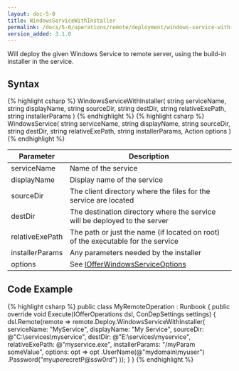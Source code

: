 ```yaml
---
layout: doc-5-0
title: WindowsServiceWithInstaller
permalink: /docs/5-0/operations/remote/deployment/windows-service-with-installer
version_added: 3.1.0
---
```


Will deploy the given Windows Service to remote server, using the build-in installer in the service.

## Syntax

{% highlight csharp %}
WindowsServiceWithInstaller(
  string serviceName,
  string displayName,
  string sourceDir,
  string destDir,
  string relativeExePath,
  string installerParams
)
{% endhighlight %}
{% highlight csharp %}
WindowsService(
  string serviceName,
  string displayName,
  string sourceDir,
  string destDir,
  string relativeExePath,
  string installerParams,
  Action<IOfferWindowsServiceOptions> options
)
{% endhighlight %}

<table>
	<thead>
		<tr>
			<th>Parameter</th>
			<th>Description</th>
		</tr>
	</thead>
	<tbody>
		<tr>
			<td>serviceName</td>
			<td>Name of the service</td>
		</tr>
		<tr>
			<td>displayName</td>
			<td>Display name of the service</td>
		</tr>
		<tr>
			<td>sourceDir</td>
			<td>The client directory where the files for the service are located</td>
		</tr>
		<tr>
			<td>destDir</td>
			<td>The destination directory where the service will be deployed to the server</td>
		</tr>
		<tr>
			<td>relativeExePath</td>
			<td>The path or just the name (if located on root) of the executable for the service</td>
		</tr>
		<tr>
			<td>installerParams</td>
			<td>Any parameters needed by the installer</td>
		</tr>
		<tr>
			<td>options</td>
			<td>See <a href="../../options/IOfferWindowsServiceOptions/">IOfferWindowsServiceOptions</a></td>
		</tr>
	</tbody>
</table>

## Code Example

{% highlight csharp %}
public class MyRemoteOperation : Runbook
{
    public override void Execute(IOfferOperations dsl, ConDepSettings settings)
    {
        dsl.Remote(remote => remote.Deploy.WindowsServiceWithInstaller(
            serviceName: "MyService",
            displayName: "My Service",
            sourceDir: @"C:\services\myservice",
            destDir: @"E:\services\myservice",
            relativeExePath: @"myservice.exe",
            installerParams: "/myParam someValue",
            options: opt => opt
                .UserName(@"mydomain\myuser")
                .Password("my$uper$ecretP@ssw0rd")
        ));
    }
}
{% endhighlight %}

